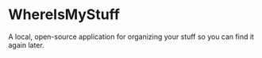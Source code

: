# WhereIsMyStuff
A local, open-source application for organizing your stuff so you can find it again later.
